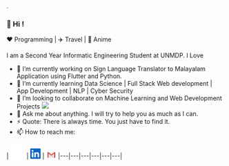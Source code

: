 <p align="center">
  <img src="">
</p>
  
.

### 👋 Hi ! 
  
:heart: Programming | :airplane: Travel | :blue_heart: Anime
  
I am a Second Year Informatic Engineering Student at UNMDP. I Love 

- 🔭 I’m currently working on Sign Language Translator to Malayalam Application using Flutter and Python.
- 🌱 I’m currently learning Data Science | Full Stack Web development | App Development | NLP | Cyber Security
- 👯 I’m looking to collaborate on Machine Learning and Web Development Projects <img src="https://media.giphy.com/media/WUlplcMpOCEmTGBtBW/giphy.gif" width="30">
- 💬 Ask me about anything. I will try to help you as much as I can.
- ⚡ Quote: There is always time. You just have to find it.
- 📫 How to reach me:

| [<img src="https://raw.githubusercontent.com/Delta456/Delta456/master/img/github.png" alt="github logo" width="34">](https://github.com/Amchuz) |  [<img src="https://github.com/Amchuz/Amchuz/blob/master/linkedin.jpeg" alt="linkedin logo" width="24">](www.linkedin.com/in/sofia-sawczuk) |  [<img src="https://github.com/Amchuz/Amchuz/blob/master/gmail.jpeg" alt="gmail logo" width="24">](sofiasawczuka@gmail.com)
|---|---|---|---|---|---|
